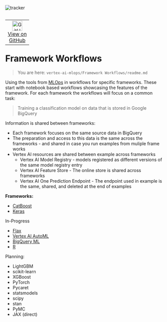 ![tracker](https://us-central1-vertex-ai-mlops-369716.cloudfunctions.net/pixel-tracking?path=statmike%2Fvertex-ai-mlops%2FFramework+Workflows&file=readme.md)
<!--- header table --->
<table align="left">     
  <td style="text-align: center">
    <a href="https://github.com/statmike/vertex-ai-mlops/blob/main/Framework%20Workflows/readme.md">
      <img width="32px" src="https://www.svgrepo.com/download/217753/github.svg" alt="GitHub logo">
      <br>View on<br>GitHub
    </a>
  </td>
</table><br/><br/><br/><br/>

---
# Framework Workflows
> You are here: `vertex-ai-mlops/Framework Workflows/readme.md`

Using the tools from [MLOps](../MLOps/readme.md) in workflows for specific frameworks.  These start with notebook based workflows showcasing the features of the framework.  For each framework the workflows will focus on a common task:
> Training a classification model on data that is stored in Google BigQuery

Information is shared between frameworks:
- Each framework focuses on the same source data in BigQuery
- The preparation and access to this data is the same across the frameworks - and shared in case you run examples from muliple frame works
- Vertex AI resources are shared between example across frameworks
    - Vertex AI Model Registry - models registered as different versions of the same model registry entry
    - Vertex AI Feature Store - The online store is shared across frameworks
    - Vertex AI One Prediction Endpoint - The endpoint used in example is the same, shared, and deleted at the end of examples

**Frameworks:**
- [CatBoost](./CatBoost/readme.md)
- [Keras](./Keras/readme.md)

In-Progress
- [Flax](./Flax/readme.md)
- [Vertex AI AutoML](./Vertex%20AI%20AutoML/readme.md)
- [BigQuery ML](./BQML/readme.md)
- [R](./R/readme.md)

Planning:
- LightGBM
- scikit-learn
- XGBoost
- PyTorch
- Pycaret
- statsmodels
- scipy
- stan
- PyMC
- JAX (direct)

